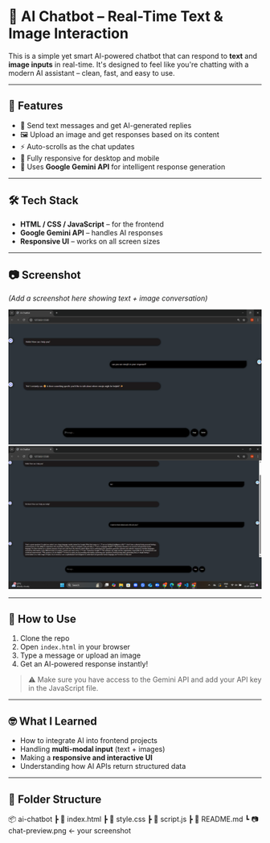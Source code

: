 # 🤖 AI Chatbot – Real-Time Text & Image Interaction

This is a simple yet smart AI-powered chatbot that can respond to **text** and **image inputs** in real-time. It's designed to feel like you're chatting with a modern AI assistant – clean, fast, and easy to use.

---

## 🌟 Features

- 💬 Send text messages and get AI-generated replies
- 🖼️ Upload an image and get responses based on its content
- ⚡ Auto-scrolls as the chat updates
- 📱 Fully responsive for desktop and mobile
- 🧠 Uses **Google Gemini API** for intelligent response generation

---

## 🛠️ Tech Stack

- **HTML / CSS / JavaScript** – for the frontend
- **Google Gemini API** – handles AI responses
- **Responsive UI** – works on all screen sizes


---

## 📷 Screenshot

*(Add a screenshot here showing text + image conversation)*

![Chatbot Screenshot](second.png)
![Chatbot Screenshot](first.png)

---

## 🚀 How to Use

1. Clone the repo
2. Open `index.html` in your browser
3. Type a message or upload an image
4. Get an AI-powered response instantly!

> ⚠️ Make sure you have access to the Gemini API and add your API key in the JavaScript file.

---

## 🤓 What I Learned

- How to integrate AI into frontend projects
- Handling **multi-modal input** (text + images)
- Making a **responsive and interactive UI**
- Understanding how AI APIs return structured data

---

## 📁 Folder Structure
📦 ai-chatbot
 ┣ 📜 index.html
 ┣ 📜 style.css
 ┣ 📜 script.js
 ┣ 📄 README.md
 ┗ 📷 chat-preview.png  ← your screenshot

